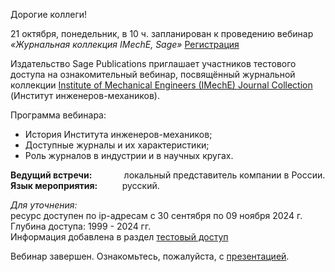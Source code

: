 Дорогие коллеги!

21 октября, понедельник, в 10 ч. запланирован к проведению вебинар  
_«Журнальная коллекция IMechE, Sage»_ [Регистрация](https://us04web.zoom.us/meeting/register/tZwucO6pqD0jHNU2K9nwTYTG-oQyh2h8hbD3#/registration)

Издательство Sage Publications приглашает участников тестового доступа на ознакомительный вебинар, посвящённый журнальной коллекции [Institute of Mechanical Engineers (IMechE) Journal Collection](https://uk.sagepub.com/en-gb/eur/imeche "30 сентября - 09 ноября 2024 года") (Институт инженеров-механиков).

Программа вебинара:
*   История Института инженеров-механиков;
*   Доступные журналы и их характеристики;
*   Роль журналов в индустрии и в научных кругах.

**Ведущий встречи:**             локальный представитель компании в России.  
**Язык мероприятия:**          русский.

_Для уточнения:_  
ресурс доступен по ip-адресам с 30 сентября по 09 ноября 2024 г. Глубина доступа: 1999 - 2024 гг.  
Информация добавлена в раздел [тестовый доступ](/Restmp.html)

Вебинар завершен. Ознакомьтесь, пожалуйста, с [презентацией](/more/kollekcija_zhurnalov_IMechE_21_10_2024.PDF).

